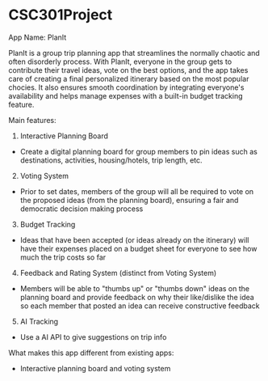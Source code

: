 # CSC301Project



App Name: PlanIt 

PlanIt is a group trip planning app that streamlines the normally chaotic and often disorderly process. With PlanIt, everyone in the group gets to contribute their travel ideas, vote on the best options, and the app takes care of creating a final personalized itinerary based on the most popular chocies. It also ensures smooth coordination by integrating everyone's availability and helps manage expenses with a built-in budget tracking feature. 

Main features:
1. Interactive Planning Board
- Create a digital planning board for group members to pin ideas such as destinations, activities, housing/hotels, trip length, etc.
2. Voting System 
- Prior to set dates, members of the group will all be required to vote on the proposed ideas (from the planning board), ensuring a fair and democratic decision making process
3. Budget Tracking
- Ideas that have been accepted (or ideas already on the itinerary) will have their expenses placed on a budget sheet for everyone to see how much the trip costs so far
4. Feedback and Rating System (distinct from Voting System)
- Members will be able to "thumbs up" or "thumbs down" ideas on the planning board and provide feedback on why their like/dislike the idea so each member that posted an idea can receive constructive feedback
5. AI Tracking
- Use a AI API to give suggestions on trip info

What makes this app different from existing apps:
- Interactive planning board and voting system
